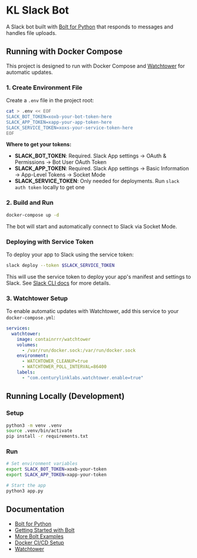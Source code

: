 # KL Slack Bot

A Slack bot built with [Bolt for Python][1] that responds to messages and handles file uploads.

## Running with Docker Compose

This project is designed to run with Docker Compose and [Watchtower][2] for automatic updates.

### 1. Create Environment File

Create a `.env` file in the project root:

```bash
cat > .env << EOF
SLACK_BOT_TOKEN=xoxb-your-bot-token-here
SLACK_APP_TOKEN=xapp-your-app-token-here
SLACK_SERVICE_TOKEN=xoxs-your-service-token-here
EOF
```

**Where to get your tokens:**
- **SLACK_BOT_TOKEN**: Required. Slack App settings → OAuth & Permissions → Bot User OAuth Token
- **SLACK_APP_TOKEN**: Required. Slack App settings → Basic Information → App-Level Tokens → Socket Mode  
- **SLACK_SERVICE_TOKEN**: Only needed for deployments. Run `slack auth token` locally to get one

### 2. Build and Run

```bash
docker-compose up -d
```

The bot will start and automatically connect to Slack via Socket Mode.

### Deploying with Service Token

To deploy your app to Slack using the service token:

```bash
slack deploy --token $SLACK_SERVICE_TOKEN
```

This will use the service token to deploy your app's manifest and settings to Slack. See [Slack CLI docs](https://docs.slack.dev/tools/slack-cli/guides/authorizing-the-slack-cli#ci-cd-authorization) for more details.

### 3. Watchtower Setup

To enable automatic updates with Watchtower, add this service to your `docker-compose.yml`:

```yaml
services:
  watchtower:
    image: containrrr/watchtower
    volumes:
      - /var/run/docker.sock:/var/run/docker.sock
    environment:
      - WATCHTOWER_CLEANUP=true
      - WATCHTOWER_POLL_INTERVAL=86400
    labels:
      - "com.centurylinklabs.watchtower.enable=true"
```

## Running Locally (Development)

### Setup

```bash
python3 -m venv .venv
source .venv/bin/activate
pip install -r requirements.txt
```

### Run

```bash
# Set environment variables
export SLACK_BOT_TOKEN=xoxb-your-token
export SLACK_APP_TOKEN=xapp-your-token

# Start the app
python3 app.py
```

## Documentation

- [Bolt for Python][1]
- [Getting Started with Bolt][3]
- [More Bolt Examples][5]
- [Docker CI/CD Setup](DOCKER_CI_SETUP.md)
- [Watchtower][2]

[1]: https://slack.dev/bolt-python/
[2]: https://containrrr.dev/watchtower/
[3]: https://slack.dev/bolt-python/tutorial/getting-started#setting-up-events
[5]: https://github.com/slackapi/bolt-python/tree/main/examples